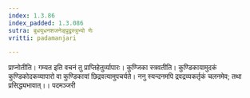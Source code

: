 ```yaml
---
index: 1.3.86
index_padded: 1.3.086
sutra: बुधयुधनशजनेङ्प्रुद्रुस्त्रुभ्यो णेः
vritti: padamanjari

---
```

प्राप्नोतीति। गम्यत इति वचनं तु प्राप्तिहेतुर्व्यापारः।
कुण्जिका स्त्रवतीति। कुण्डिकायामुदकं कुण्डिकोदकव्यापारो वा कुण्डिकायां छिद्रवत्यामुपचर्यते। ननु स्यन्दनमपि द्रवद्रव्यकर्तृकं चलनमेव; तथा प्रसिद्ध्यभावात्।।
पदमञ्जरी